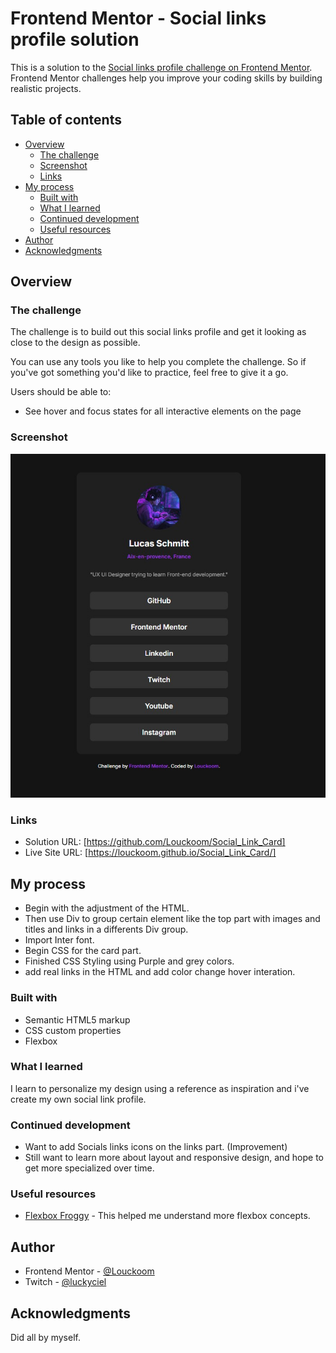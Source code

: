 # Frontend Mentor - Social links profile solution

This is a solution to the [Social links profile challenge on Frontend Mentor](https://www.frontendmentor.io/challenges/social-links-profile-UG32l9m6dQ). Frontend Mentor challenges help you improve your coding skills by building realistic projects. 

## Table of contents

- [Overview](#overview)
  - [The challenge](#the-challenge)
  - [Screenshot](#screenshot)
  - [Links](#links)
- [My process](#my-process)
  - [Built with](#built-with)
  - [What I learned](#what-i-learned)
  - [Continued development](#continued-development)
  - [Useful resources](#useful-resources)
- [Author](#author)
- [Acknowledgments](#acknowledgments)

## Overview

### The challenge

The challenge is to build out this social links profile and get it looking as close to the design as possible.

You can use any tools you like to help you complete the challenge. So if you've got something you'd like to practice, feel free to give it a go.

Users should be able to:

- See hover and focus states for all interactive elements on the page

### Screenshot

![](assets/images/screenshot.jpg)

### Links

- Solution URL: [https://github.com/Louckoom/Social_Link_Card]
- Live Site URL: [https://louckoom.github.io/Social_Link_Card/]
## My process

- Begin with the adjustment of the HTML.
- Then use Div to group certain element like the top part with images and titles and links in a differents Div group.
- Import Inter font.
- Begin CSS for the card part.
- Finished CSS Styling using Purple and grey colors.
- add real links in the HTML and add color change hover interation.

### Built with

- Semantic HTML5 markup
- CSS custom properties
- Flexbox

### What I learned

I learn to personalize my design using a reference as inspiration and i've create my own social link profile.

### Continued development

- Want to add Socials links icons on the links part. (Improvement)
- Still want to learn more about layout and responsive design, and hope to get more specialized over time.

### Useful resources

- [Flexbox Froggy](https://flexboxfroggy.com/#fr) - This helped me understand more flexbox concepts.

## Author

- Frontend Mentor - [@Louckoom](https://www.frontendmentor.io/profile/Louckoom)
- Twitch - [@luckyciel](https://www.twitch.tv/luckyciel)

## Acknowledgments

Did all by myself.